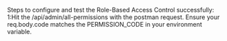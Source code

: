 Steps to configure and test the Role-Based Access Control successfully:
    1:Hit the /api/admin/all-permissions with the postman request. Ensure your req.body.code matches the PERMISSION_CODE in your environment variable.